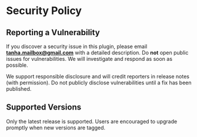 # Security Policy

## Reporting a Vulnerability

If you discover a security issue in this plugin, please email **tanha.mailbox@gmail.com** with a detailed description. Do **not** open public issues for vulnerabilities. We will investigate and respond as soon as possible.

We support responsible disclosure and will credit reporters in release notes (with permission). Do not publicly disclose vulnerabilities until a fix has been published.

## Supported Versions

Only the latest release is supported. Users are encouraged to upgrade promptly when new versions are tagged.

